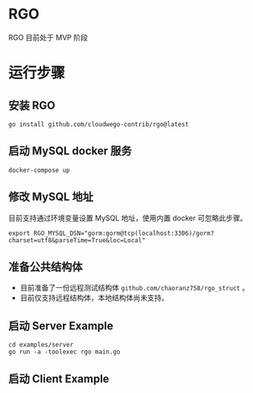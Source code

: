 # RGO
RGO 目前处于 MVP 阶段

# 运行步骤

## 安装 RGO

```shell
go install github.com/cloudwego-contrib/rgo@latest
```


## 启动 MySQL docker 服务

```shell
docker-compose up
```

## 修改 MySQL 地址

目前支持通过环境变量设置 MySQL 地址，使用内置 docker 可忽略此步骤。

```shell
export RGO_MYSQL_DSN="gorm:gorm@tcp(localhost:3306)/gorm?charset=utf8&parseTime=True&loc=Local"
```

## 准备公共结构体

- 目前准备了一份远程测试结构体 `github.com/chaoranz758/rgo_struct` 。
- 目前仅支持远程结构体，本地结构体尚未支持。

## 启动 Server Example

```shell
cd examples/server
go run -a -toolexec rgo main.go
```

## 启动 Client Example